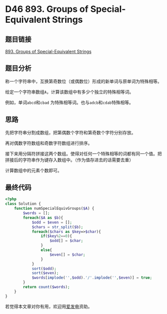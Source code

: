# D46 893. Groups of Special-Equivalent Strings

## 题目链接

[893. Groups of Special-Equivalent Strings](https://leetcode.com/problems/groups-of-special-equivalent-strings/)

## 题目分析

称一个字符串中，互换第奇数位（或偶数位）形成的新单词与原单词为特殊相等。

给定一个字符串数组`A`，计算该数组中有多少个独立的特殊相等词。

例如，单词`abcd`和`cbad` 为特殊相等词。也与`adcb`和`cdab`特殊相等。

## 思路

先把字符串分割成数组，把第偶数个字符和第奇数个字符分别存放。

再对偶数字符数组和奇数字符数组进行排序。

接下来用分隔符拼接这两个数组。使得对任何一个特殊相等的词都有同一个值。把拼接后的字符串作为键存入数组中。（作为值存进去的话需要去重）

计算数组中的元素个数即可。

## 最终代码

```php
<?php
class Solution {
    function numSpecialEquivGroups($A) {
        $words = [];
        foreach($A as $b){
            $odd = $even = [];
            $chars = str_split($b);
            foreach($chars as $key=>$char){
                if($key%2==0){
                    $odd[] = $char;
                }
                else{
                    $even[] = $char;
                }
            }
            sort($odd);
            sort($even);
            $words[implode('',$odd).'/'.implode('',$even)] = true;
        }
        return count($words);
    }
}
```

若觉得本文章对你有用，欢迎用[爱发电](https://afdian.net/@skys215)资助。


